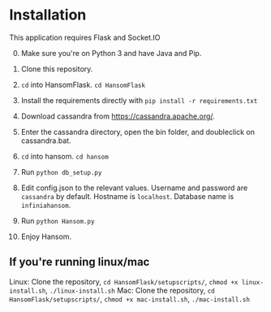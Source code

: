 # Installation
This application requires Flask and Socket.IO

0. Make sure you're on Python 3 and have Java and Pip.

1. Clone this repository.

2. `cd` into HansomFlask. `cd HansomFlask`

3. Install the requirements directly with `pip install -r requirements.txt`

4. Download cassandra from https://cassandra.apache.org/.

5. Enter the cassandra directory, open the bin folder, and doubleclick on cassandra.bat.

6. `cd` into hansom. `cd hansom`

7. Run `python db_setup.py`

8. Edit config.json to the relevant values. Username and password are `cassandra` by default. Hostname is `localhost`. Database name is `infiniahansom`.

9. Run `python Hansom.py`

10. Enjoy Hansom.


## If you're running linux/mac
Linux: Clone the repository, `cd HansomFlask/setupscripts/`, `chmod +x linux-install.sh`, `./linux-install.sh`
Mac: Clone the repository, `cd HansomFlask/setupscripts/`, `chmod +x mac-install.sh`, `./mac-install.sh`
